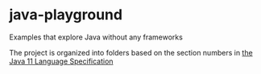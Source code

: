 # java-playground
Examples that explore Java without any frameworks

The project is organized into folders based on the section numbers in [the Java 11 Language Specification](https://docs.oracle.com/javase/specs/jls/se11/html/index.html)
